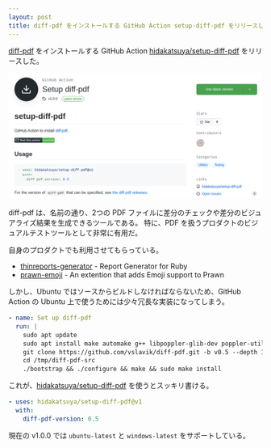 ```yaml
---
layout: post
title: diff-pdf をインストールする GitHub Action setup-diff-pdf をリリースした
---
```


[diff-pdf](https://github.com/vslavik/diff-pdf) をインストールする GitHub Action [hidakatsuya/setup-diff-pdf](https://github.com/hidakatsuya/setup-diff-pdf) をリリースした。

![](/images/2021-04-17-setup-diff-pdf.png)

diff-pdf は、名前の通り、2つの PDF ファイルに差分のチェックや差分のビジュアライズ結果を生成できるツールである。
特に、PDF を扱うプロダクトのビジュアルテストツールとして非常に有用だ。

自身のプロダクトでも利用させてもらっている。

- [thinreports-generator](https://github.com/thinreports/thinreports-generator) - Report Generator for Ruby
- [prawn-emoji](https://github.com/hidakatsuya/prawn-emoji) - An extention that adds Emoji support to Prawn

しかし、Ubuntu ではソースからビルドしなければならないため、GitHub Action の Ubuntu 上で使うためには少々冗長な実装になってしまう。

```yaml
- name: Set up diff-pdf
  run: |
    sudo apt update
    sudo apt install make automake g++ libpoppler-glib-dev poppler-utils libwxgtk3.0-gtk3-dev
    git clone https://github.com/vslavik/diff-pdf.git -b v0.5 --depth 1 /tmp/diff-pdf-src
    cd /tmp/diff-pdf-src
    ./bootstrap && ./configure && make && sudo make install
```

これが、[hidakatsuya/setup-diff-pdf](https://github.com/marketplace/actions/setup-diff-pdf) を使うとスッキリ書ける。

```yaml
- uses: hidakatsuya/setup-diff-pdf@v1
  with:
    diff-pdf-version: 0.5
```

現在の v1.0.0 では `ubuntu-latest` と `windows-latest` をサポートしている。

